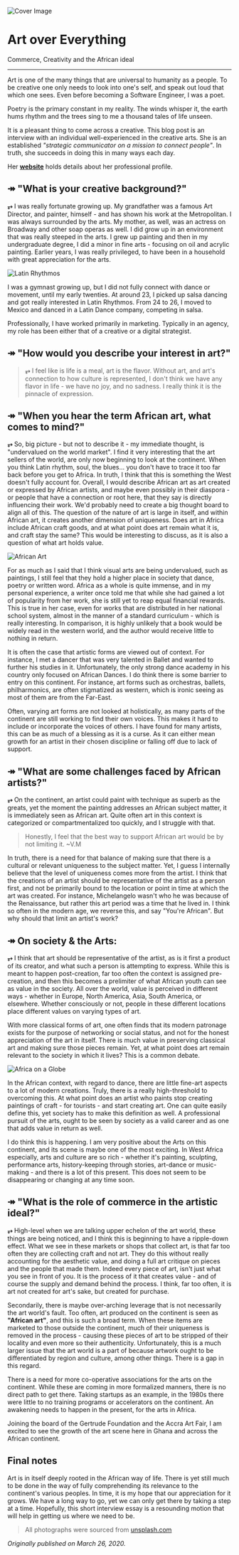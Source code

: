 ![Cover Image](https://null-assetz.netlify.com/images/blogging/art-interview/art-interview-cover.jpg)

# Art over Everything

Commerce, Creativity and the African ideal

---

Art is one of the many things that are universal to humanity as a people. To be creative one only needs to look into one's self, and speak out loud that which one sees. Even before becoming a Software Engineer, I was a poet. 

Poetry is the primary constant in my reality. The winds whisper it, the earth hums rhythm and the trees sing to me a thousand tales of life unseen.

It is a pleasant thing to come across a creative. This blog post is an interview with an individual well-experienced in the creative arts. She is an established _"strategic communicator on a mission to connect people"_. In truth, she succeeds in doing this in many ways each day. 

Her **[website](http://www.veronicamulhall.com/about)** holds details about her professional profile.

## ↠ "What is your creative background?"

**⥅** I was really fortunate growing up. My grandfather was a famous Art Director, and painter, himself - and has shown his work at the Metropolitan. I was always surrounded by the arts. My mother, as well, was an actress on Broadway and other soap operas as well. I did grow up in an environment that was really steeped in the arts. I grew up painting and then in my undergraduate degree, I did a minor in fine arts - focusing on oil and acrylic painting. Earlier years, I was really privileged, to have been in a household with great appreciation for the arts.

![Latin Rhythmos](https://null-assetz.netlify.com/images/blogging/art-interview/latin-rhythmos.jpg)

I was a gymnast growing up, but I did not fully connect with dance or movement, until my early twenties. At around 23, I picked up salsa dancing and got really interested in Latin Rhythmos. From 24 to 26, I moved to Mexico and danced in a Latin Dance company, competing in salsa.

Professionally, I have worked primarily in marketing. Typically in an agency, my role has been either that of a creative or a digital strategist.

## ↠ "How would you describe your interest in art?"

> **⥅** I feel like is life is a meal, art is the flavor. Without art, and art's connection to how culture is represented, I don't think we have any flavor in life - we have no joy, and no sadness. I really think it is the pinnacle of expression.

## ↠ "When you hear the term African art, what comes to mind?"

**⥅** So, big picture - but not to describe it - my immediate thought, is "undervalued on the world market". I find it very interesting that the art sellers of the world, are only now beginning to look at the continent. When you think Latin rhythm, soul, the blues... you don't have to trace it too far back before you get to Africa. In truth, I think that this is something the West doesn't fully account for. Overall, I would describe African art as art created or expressed by African artists, and maybe even possibly in their diaspora - or people that have a connection or root here, that they say is directly influencing their work. We'd probably need to create a big thought board to align all of this. The question of the nature of art is large in itself, and within African art, it creates another dimension of uniqueness. Does art in Africa include African craft goods, and at what point does art remain what it is, and craft stay the same? This would be interesting to discuss, as it is also a question of what art holds value.

![African Art](https://null-assetz.netlify.com/images/blogging/art-interview/african-art.jpg)

For as much as I said that I think visual arts are being undervalued, such as paintings, I still feel that they hold a higher place in society that dance, poetry or written word. Africa as a whole is quite immense, and in my personal experience, a writer once told me that while she had gained a lot of popularity from her work, she is still yet to reap equal financial rewards. This is true in her case, even for works that are distributed in her national school system, almost in the manner of a standard curriculum - which is really interesting. In comparison, it is highly unlikely that a book would be widely read in the western world, and the author would receive little to nothing in return.

It is often the case that artistic forms are viewed out of context. For instance, I met a dancer that was very talented in Ballet and wanted to further his studies in it. Unfortunately, the only strong dance academy in his country only focused on African Dances. I do think there is some barrier to entry on this continent. For instance, art forms such as orchestras, ballets, philharmonics, are often stigmatized as western, which is ironic seeing as most of them are from the Far-East.

Often, varying art forms are not looked at holistically, as many parts of the continent are still working to find their own voices. This makes it hard to include or incorporate the voices of others. I have found for many artists, this can be as much of a blessing as it is a curse. As it can either mean growth for an artist in their chosen discipline or falling off due to lack of support.

## ↠ "What are some challenges faced by African artists?"

**⥅** On the continent, an artist could paint with technique as superb as the greats, yet the moment the painting addresses an African subject matter, it is immediately seen as African art. Quite often art in this context is categorized or compartmentalized too quickly, and I struggle with that.

> Honestly, I feel that the best way to support African art would be by not limiting it. ~V.M

In truth, there is a need for that balance of making sure that there is a cultural or relevant uniqueness to the subject matter. Yet, I guess I internally believe that the level of uniqueness comes more from the artist. I think that the creations of an artist should be representative of the artist as a person first, and not be primarily bound to the location or point in time at which the art was created. For instance, Michelangelo wasn't who he was because of the Renaissance, but rather this art period was a time that he lived in. I think so often in the modern age, we reverse this, and say "You're African". But why should that limit an artist's work?

## ↠ On society & the Arts:

**⥅** I think that art should be representative of the artist, as is it first a product of its creator, and what such a person is attempting to express. While this is meant to happen post-creation, far too often the context is assigned pre-creation, and then this becomes a prelimiter of what African youth can see as value in the society. All over the world, value is perceived in different ways - whether in Europe, North America, Asia, South America, or elsewhere. Whether consciously or not, people in these different locations place different values on varying types of art.

With more classical forms of art, one often finds that its modern patronage exists for the purpose of networking or social status, and not for the honest appreciation of the art in itself. There is much value in preserving classical art and making sure those pieces remain. Yet, at what point does art remain relevant to the society in which it lives? This is a common debate.

![Africa on a Globe](https://null-assetz.netlify.com/images/blogging/art-interview/africa-globe.jpg)

In the African context, with regard to dance, there are little fine-art aspects to a lot of modern creations. Truly, there is a really high-threshold to overcoming this. At what point does an artist who paints stop creating paintings of craft - for tourists - and start creating art. One can quite easily define this, yet society has to make this definition as well. A professional pursuit of the arts, ought to be seen by society as a valid career and as one that adds value in return as well.

I do think this is happening. I am very positive about the Arts on this continent, and its scene is maybe one of the most exciting. In West Africa especially, arts and culture are so rich - whether it's painting, sculpting, performance arts, history-keeping through stories, art-dance or music-making - and there is a lot of this present. This does not seem to be disappearing or changing at any time soon.

## ↠ "What is the role of commerce in the artistic ideal?"

**⥅** High-level when we are talking upper echelon of the art world, these things are being noticed, and I think this is beginning to have a ripple-down effect. What we see in these markets or shops that collect art, is that far too often they are collecting craft and not art. They do this without really accounting for the aesthetic value, and doing a full art critique on pieces and the people that made them. Indeed every piece of art, isn't just what you see in front of you. It is the process of it that creates value - and of course the supply and demand behind the process. I think, far too often, it is art not created for art's sake, but created for purchase.

Secondarily, there is maybe over-arching leverage that is not necessarily the art world's fault. Too often, art produced on the continent is seen as **"African art"**, and this is such a broad term. When these items are marketed to those outside the continent, much of their uniqueness is removed in the process - causing these pieces of art to be stripped of their locality and even more so their authenticity. Unfortunately, this is a much larger issue that the art world is a part of because artwork ought to be differentiated by region and culture, among other things. There is a gap in this regard.

There is a need for more co-operative associations for the arts on the continent. While these are coming in more formalized manners, there is no direct path to get there. Taking startups as an example, in the 1980s there were little to no training programs or accelerators on the continent. An awakening needs to happen in the present, for the arts in Africa.

Joining the board of the Gertrude Foundation and the Accra Art Fair, I am excited to see the growth of the art scene here in Ghana and across the African continent.

## Final notes

Art is in itself deeply rooted in the African way of life. There is yet still much to be done in the way of fully comprehending its relevance to the continent's various peoples. In time, it is my hope that our appreciation for it grows. We have a long way to go, yet we can only get there by taking a step at a time. Hopefully, this short interview essay is a resounding motion that will help in getting us where we need to be.

> All photographs were sourced from [unsplash.com](https://unsplash.com/)

_Originally published on March 26, 2020._
